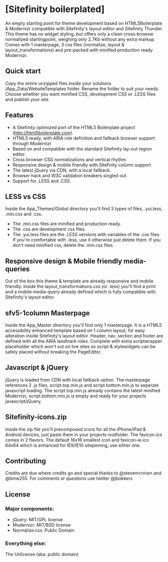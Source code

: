 # [Sitefinity boilerplated]

An empty starting point for theme development based on HTML5Boilerplate & Modernizr compatible with Sitefinity's layout editor and Sitefinity Thunder.
This theme has no widget styling, but offers only a clean cross-browser normalized startingpoint, weighing only 2.7Kb without any extra markup.
Comes with 1 masterpage, 3 css files (normalize, layout & layout_transformations) and pre-packed with minified production ready Modernizr.


## Quick start

Copy the entire unzipped files inside your solutions /App_Data/WebsiteTemplates folder. Rename the folder to suit your needs.
Choose whether you want minified CSS, development CSS or .LESS files and publish your site.


## Features

* A Sitefinity optimized port of the HTML5 Boilerplate project (http://html5boilerplate.com).
* HTML5 ready, with ARIA role definition and fallback browser support through Modernizr
* Based on and compatible with the standard Sitefinity lay-out region editor.
* Cross browser CSS normalizations and vertical rhythm.
* Responsive design & mobile friendly with Sitefinity column support
* The latest jQuery via CDN, with a local fallback.
* Browser hack and W3C validation breakers singled out.
* Support for .LESS and .CSS.


## LESS vs CSS

Inside the App_Themes/Global directory you'll find 3 types of files, .yui.less, .min.css and .css.
* The .min.css files are minified and production ready.
* The .css are development css files.
* The .yui.less files are the .LESS versions with variables of the .css files.
If you're comfortable with .less, use it otherwise just delete them. If you don't need minified css, delete the .min.css files.


## Responsive design & Mobile friendly media-queries
Out of the box this theme & template are already responsive and mobile friendly. Inside the layout_transformations.css (or .less) you'll
find a print and a mobile media-query already defined which is fully compatible with Sitefinity's layout editor.


## sfv5-1column Masterpage
Inside the App_Master directory you'll find only 1 masterpage.
It is a HTML5 accessibility enhanced template based on 1 column layout, for easy alteration inside Sitefinity's layout editor. 
Header, nav, section and footer are defined with all the ARIA landmark roles. 
Complete with extra scriptwrapper placeholder which won't out on live sites so script & stylewidgets can be safely placed without breaking the PageEditor.


## Javascript & jQuery
jQuery is loaded from CDN with local fallback option. The masterpage references 2 .js files, script.top.min.js and script.bottom.min.js to seperate javascript loading.
The script.top.min.js already contains the latest minified Modernizr, script.bottom.min.js is empty and ready for your projects javascript/jQuery.


## Sitefinity-icons.zip
Inside the zip file you'll precomposed icons for all the iPhone/iPad & Android devices, just paste them in your projects rootfolder. 
The favicon.ico comes in 2 flavors. The default 16x16 smallest icon and favicon-ie.ico 64x64 which is enhanced for IE9/IE10 sitepinning, use either one.



## Contributing
Credits are due where credits go and special thanks to @stevemcniven and @timw255. For comments or questions use twitter @jbokkers


## License

### Major components:

* jQuery: MIT/GPL license
* Modernizr: MIT/BSD license
* Normalize.css: Public Domain

### Everything else:

The Unlicense (aka: public domain)
